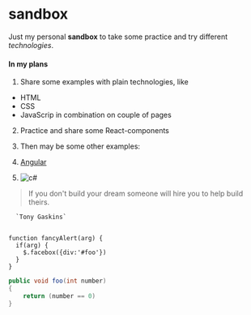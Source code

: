# sandbox

Just my personal **sandbox** to take some practice and try different *technologies*.

#### In my plans

1. Share some examples with plain technologies, like
* HTML
* CSS
* JavaScrip 
in combination on couple of pages

2. Practice and share some React-components

3. Then may be some other examples:
  1. [Angular](https://angular.io)
  2. ![c#](https://habrastorage.org/webt/8w/rq/7v/8wrq7vfhyqv2saamr2d5z2jha5o.png)


> If you don't build your dream someone will hire you to help build theirs.

      `Tony Gaskins`


    function fancyAlert(arg) {
      if(arg) {
        $.facebox({div:'#foo'})
      }
    }

```c#
public void foo(int number)
{
    return (number == 0)
}
```
